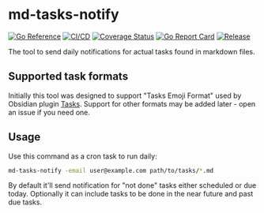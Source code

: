 # md-tasks-notify

[![Go Reference](https://pkg.go.dev/badge/github.com/powerman/md-tasks-notify.svg)](https://pkg.go.dev/github.com/powerman/md-tasks-notify)
[![CI/CD](https://github.com/powerman/md-tasks-notify/actions/workflows/CI&CD.yml/badge.svg)](https://github.com/powerman/md-tasks-notify/actions/workflows/CI&CD.yml)
[![Coverage Status](https://raw.githubusercontent.com/powerman/md-tasks-notify/gh-badges/badges/coverage.svg)](https://github.com/powerman/md-tasks-notify/actions/workflows/CI&CD.yml)
[![Go Report Card](https://goreportcard.com/badge/github.com/powerman/md-tasks-notify)](https://goreportcard.com/report/github.com/powerman/md-tasks-notify)
[![Release](https://img.shields.io/github/v/release/powerman/md-tasks-notify)](https://github.com/powerman/md-tasks-notify/releases/latest)

The tool to send daily notifications for actual tasks found in markdown files.

## Supported task formats

Initially this tool was designed to support "Tasks Emoji Format" used by Obsidian plugin
[Tasks](https://publish.obsidian.md/tasks/Introduction).
Support for other formats may be added later - open an issue if you need one.

## Usage

Use this command as a cron task to run daily:

```sh
md-tasks-notify -email user@example.com path/to/tasks/*.md
```

By default it'll send notification for "not done" tasks either scheduled or due today.
Optionally it can include tasks to be done in the near future and past due tasks.
